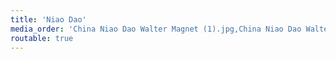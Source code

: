 ```yaml
---
title: 'Niao Dao'
media_order: 'China Niao Dao Walter Magnet (1).jpg,China Niao Dao Walter Magnet (2).jpg,China Niao Dao Walter Magnet (3).jpg,China Niao Dao Walter Magnet (4).jpg,China Niao Dao Walter Magnet (5).jpg,China Niao Dao Walter Magnet (6).jpg,China Niao Dao Walter Magnet (7).jpg,China Niao Dao Walter Magnet (8).jpg,China Niao Dao Walter Magnet (9).jpg,China Niao Dao Walter Magnet (10).jpg,China Niao Dao Walter Magnet (11).jpg,China Niao Dao Walter Magnet (12).jpg,China Niao Dao Walter Magnet (13).jpg,China Niao Dao Walter Magnet (14).jpg,China Niao Dao Walter Magnet (15).jpg,China Niao Dao Walter Magnet (16).jpg,China Niao Dao Walter Magnet (17).jpg'
routable: true
---
```


